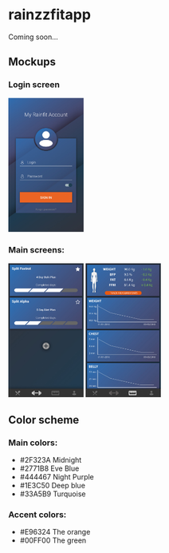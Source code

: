 # rainzzfitapp
Coming soon...

## Mockups

### Login screen
<p float="left">
    <img src="mockups/Login.jpg" width="30%">
</p>

### Main screens:
<p float="left">
    <img src="mockups/MainScreenSplit.jpg" width="30%">
    <img src="mockups/MainScreenMeasurements.jpg" width="30%">
</p>


## Color scheme

### Main colors:

- #2F323A Midnight
- #2771B8 Eve Blue
- #444467 Night Purple
- #1E3C50 Deep blue 
- #33A5B9 Turquoise

### Accent colors:

- #E96324 The orange
- #00FF00 The green
